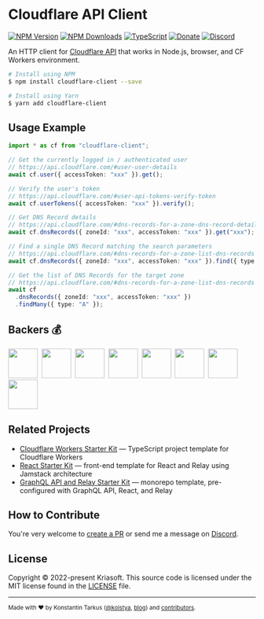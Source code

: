 # Cloudflare API Client

[![NPM Version](https://img.shields.io/npm/v/cloudflare-client?style=flat-square)](https://www.npmjs.com/package/cloudflare-client)
[![NPM Downloads](https://img.shields.io/npm/dm/cloudflare-client?style=flat-square)](https://www.npmjs.com/package/cloudflare-client)
[![TypeScript](https://img.shields.io/badge/%3C%2F%3E-TypeScript-%230074c1.svg?style=flat-square)](http://www.typescriptlang.org/)
[![Donate](https://img.shields.io/badge/dynamic/json?color=%23ff424d&label=Patreon&style=flat-square&query=data.attributes.patron_count&suffix=%20patrons&url=https%3A%2F%2Fwww.patreon.com%2Fapi%2Fcampaigns%2F233228)](http://patreon.com/koistya)
[![Discord](https://img.shields.io/discord/643523529131950086?label=Chat&style=flat-square)](https://discord.gg/bSsv7XM)

An HTTP client for [Cloudflare API](https://api.cloudflare.com/) that works in Node.js, browser, and CF Workers environment.

```bash
# Install using NPM
$ npm install cloudflare-client --save

# Install using Yarn
$ yarn add cloudflare-client
```

## Usage Example

```ts
import * as cf from "cloudflare-client";

// Get the currently logged in / authenticated user
// https://api.cloudflare.com/#user-user-details
await cf.user({ accessToken: "xxx" }).get();

// Verify the user's token
// https://api.cloudflare.com/#user-api-tokens-verify-token
await cf.userTokens({ accessToken: "xxx" }).verify();

// Get DNS Record details
// https://api.cloudflare.com/#dns-records-for-a-zone-dns-record-details
await cf.dnsRecords({ zoneId: "xxx", accessToken: "xxx" }).get("xxx");

// Find a single DNS Record matching the search parameters
// https://api.cloudflare.com/#dns-records-for-a-zone-list-dns-records
await cf.dnsRecords({ zoneId: "xxx", accessToken: "xxx" }).find({ type: "A" });

// Get the list of DNS Records for the target zone
// https://api.cloudflare.com/#dns-records-for-a-zone-list-dns-records
await cf
  .dnsRecords({ zoneId: "xxx", accessToken: "xxx" })
  .findMany({ type: "A" });
```

## Backers 💰

<a href="https://reactstarter.com/b/1"><img src="https://reactstarter.com/b/1.png" height="60" /></a>&nbsp;&nbsp;<a href="https://reactstarter.com/b/2"><img src="https://reactstarter.com/b/2.png" height="60" /></a>&nbsp;&nbsp;<a href="https://reactstarter.com/b/3"><img src="https://reactstarter.com/b/3.png" height="60" /></a>&nbsp;&nbsp;<a href="https://reactstarter.com/b/4"><img src="https://reactstarter.com/b/4.png" height="60" /></a>&nbsp;&nbsp;<a href="https://reactstarter.com/b/5"><img src="https://reactstarter.com/b/5.png" height="60" /></a>&nbsp;&nbsp;<a href="https://reactstarter.com/b/6"><img src="https://reactstarter.com/b/6.png" height="60" /></a>&nbsp;&nbsp;<a href="https://reactstarter.com/b/7"><img src="https://reactstarter.com/b/7.png" height="60" /></a>&nbsp;&nbsp;<a href="https://reactstarter.com/b/8"><img src="https://reactstarter.com/b/8.png" height="60" /></a>

## Related Projects

- [Cloudflare Workers Starter Kit](https://github.com/kriasoft/cloudflare-starter-kit) — TypeScript project template for Cloudflare Workers
- [React Starter Kit](https://github.com/kriasoft/react-starter-kit) — front-end template for React and Relay using Jamstack architecture
- [GraphQL API and Relay Starter Kit](https://github.com/kriasoft/graphql-starter) — monorepo template, pre-configured with GraphQL API, React, and Relay

## How to Contribute

You're very welcome to [create a PR](https://docs.github.com/en/pull-requests/collaborating-with-pull-requests/proposing-changes-to-your-work-with-pull-requests/creating-a-pull-request)
or send me a message on [Discord](https://discord.gg/bSsv7XM).

## License

Copyright © 2022-present Kriasoft. This source code is licensed under the MIT license found in the
[LICENSE](https://github.com/kriasoft/cloudflare-client/blob/main/LICENSE) file.

---

<sup>Made with ♥ by Konstantin Tarkus ([@koistya](https://twitter.com/koistya), [blog](https://medium.com/@koistya))
and [contributors](https://github.com/kriasoft/cloudflare-client/graphs/contributors).</sup>
